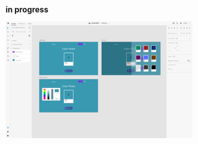## in progress

![Work in Adobe XD](https://github.com/sbkjarmul/color-picker/blob/master/preview.png)
